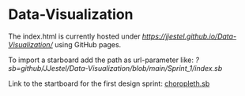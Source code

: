 # Data-Visualization

The index.html is currently hosted under _https://jjestel.github.io/Data-Visualization/_ using GitHub pages.

To import a starboard add the path as url-parameter like: _?sb=github/JJestel/Data-Visualization/blob/main/Sprint_1/index.sb_

Link to the startboard for the first design sprint: [choropleth.sb](https://jjestel.github.io/Data-Visualization/?sb=github/JJestel/Data-Visualization/blob/main/Sprint_1/choropleth.sb)
